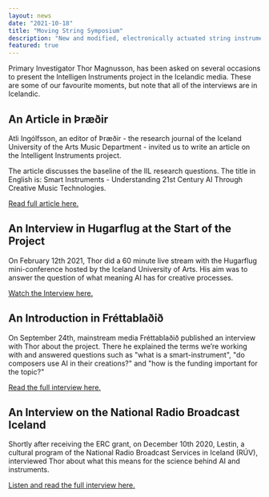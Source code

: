 ```yaml
---
layout: news
date: "2021-10-18"
title: "Moving String Symposium"
description: "New and modified, electronically actuated string instruments, augmented with code and AI"
featured: true
---
```


<script>
  import CaptionedImage from "../../components/Images/CaptionedImage.svelte"
</script>

Primary Investigator Thor Magnusson, has been asked on several occasions to present the Intelligen Instruments project in the Icelandic media. These are some of our favourite moments, but note that all of the interviews are in Icelandic. 

<h2>An Article in Þræðir</h2>

Atli Ingólfsson, an editor of Þræðir - the research journal of the Iceland University of the Arts Music Department - invited us to write an article on the Intelligent Instruments project.

<CaptionedImage
  src="stock/thraedir.png"
  alt="A photo of graphics from Thraedir web page. At the top it says Listaháskóli Íslands Iceland University of the Arts and at the bottom it says Þræðir. In the background, chaotic threads with motion blur."
  caption="A screen grab from the Thraedir website."/>

The article discusses the baseline of the IIL research questions. The title in English is: Smart Instruments - Understanding 21st Century AI Through Creative Music Technologies. 

<p><a href="https://www.lhi.is/en/node/15311">Read full article here. </a> </p>


<h2>An Interview in Hugarflug at the Start of the Project </h2>

On February 12th 2021, Thor did a 60 minute live stream with the Hugarflug mini-conference hosted by the Iceland University of Arts. His aim was to answer the question of what meaning AI has for creative processes. 

<CaptionedImage
  src="stock/hugarflug.png"
  alt="Two men sitting in chairs by a table, having a discussion."
  caption="Thor being interviewed in the Hugarflug series."/>

<p><a href="https://hugarflug.lhi.is/Torhallur-Magnusson">Watch the Interview here. </a></p>


<h2>An Introduction in Fréttablaðið </h2>

On September 24th, mainstream media Fréttablaðið published an interview with Thor about the project. There he explained the terms we’re working with and answered questions such as "what is a smart-instrument", "do composers use AI in their creations?" and "how is the funding important for the topic?"

<CaptionedImage
  src="stock/frettabladid21.jpg"
  alt="A man standing with a part of a speaker. Shelves in the background."
  caption="Photo by EYÞÓR/Fréttablaðið."/>

<p><a href="https://www.frettabladid.is/kynningar/nai-samband-vi-hljofri-me-gervigreind/">Read the full interview here. </a></p>


<h2>An Interview on the National Radio Broadcast Iceland </h2>

Shortly after receiving the ERC grant, on December 10th 2020, Lestin, a cultural program of the National Radio Broadcast Services in Iceland (RÚV), interviewed Thor about what this means for the science behind AI and instruments. 

<CaptionedImage
  src="stock/lestin2020.png"
  alt="A screen grab from RUV’s website. Man in the background on the left, on the right a silhouette of a man coding, a play button in the middle. Text at the bottom saying Tímamótastyrkur til rannsóknarverkefnis á velum LHÍ."
  caption="A screenshot of RÚV’s website."/>

<p><a href="https://www.ruv.is/frett/2020/12/10/timamotastyrkur-til-rannsoknarverkefnis-a-vegum-lhi">Listen and read the full interview here. </a></p>
